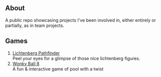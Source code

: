 
<h2>About</h2>

A public repo showcasing projects I've been involved in, either entirely or partially, as in team projects.

<h2>Games</h2>

1. <a href="https://justin-pal.itch.io/lichtpath" target="_blank">Lichtenberg Pathfinder</a>
   <br>Peel your eyes for a glimpse of those nice lichtenberg figures.
2. <a href="https://justin-pal.itch.io/wonkyball" target="_blank">Wonky Ball 8</a>
   <br>A fun & interactive game of pool with a twist
